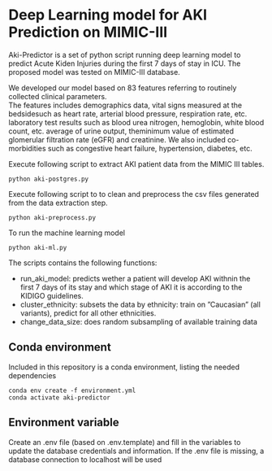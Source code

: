 # Deep Learning model for AKI Prediction on MIMIC-III

Aki-Predictor is a set of python script running deep learning model to predict Acute Kiden Injuries during the first 7 days of stay in ICU. The proposed model was tested on MIMIC-III database.

We developed our model based on 83 features referring to routinely collected clinical parameters.  
The features includes demographics data, vital signs measured at the bedsidesuch as heart rate, arterial blood pressure, respiration rate, etc. laboratory test results such 
as blood urea nitrogen, hemoglobin, white blood count, etc. average of urine output, theminimum  value  of  estimated  glomerular  filtration  rate  (eGFR)  and  creatinine.
We also included co-morbidities such as congestive heart failure,  hypertension,  diabetes,  etc.

Execute following script to extract AKI patient data from the MIMIC III tables.

```
python aki-postgres.py
```

Execute following script to to clean and preprocess the csv files generated from the data extraction step.

```
python aki-preprocess.py
```

To run the machine learning model 

```
python aki-ml.py
```

The scripts contains the following functions:

* run_aki_model: predicts wether a patient will develop AKI withnin the first 7 days of its stay and which stage of AKI it is according to the KIDIGO guidelines.
* cluster_ethnicity: subsets the data  by  ethnicity:  train  on  ”Caucasian”  (all variants),  predict  for  all  other  ethnicities.   
* change_data_size: does random subsampling of available training data

## Conda environment

Included in this repository is a conda environment, listing the needed dependencies

    conda env create -f environment.yml
    conda activate aki-predictor 

## Environment variable

Create an .env file (based on .env.template) and fill in the variables to update the database credentials and information.
If the .env file is missing, a database connection to localhost will be used

